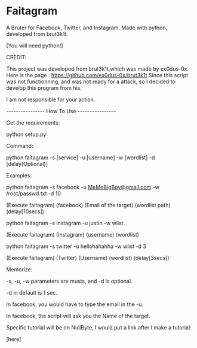 # Faitagram
A Bruter for Facebook, Twitter, and Instagram. Made with python, developed from brut3k1t.

[You will need python!]

CREDIT:

  This project was developed from brut3k1t,which was made by ex0dus-0x.
  Here is the page : https://github.com/ex0dus-0x/brut3k1t
  Since this script was not functionning, and was not ready for a attack, so I decided to develop this program from his.


I am not responsible for your action.



----------------  How To Use ----------------

Get the requirements:

  python setup.py

Command:

  python faitagram -s [service] -u [username] -w [wordlist] -d [delay(Optional)]

Examples:

  

  python faitagram -s facebook -u MeMeBigBoy@gmail.com -w /root/passwd.txt -d 10

  (Execute faitagram) (facebook)  (Email of the target)  (wordlist path)   (delay[10secs])


  python faitagram -s instagram -u justin -w wlist

  (Execute faitagram) (Instagram) (username) (wordlist)
  

  python faitagram -s twitter -u hellohahahha -w wlist -d 3

  (Execute faitagram) (Twitter)  (Username)  (wordlist) (delay[3secs])
  

Memorize:

  -s, -u, -w parameters are musts, and -d is optional.

  -d in default is 1 sec.

  In facebook, you would have to type the email in the -u.

  In facebook, the script will ask you the Name of the target.

Specific tutorial will be on NullByte, I would put a link after I make a tutorial:



  [here]

